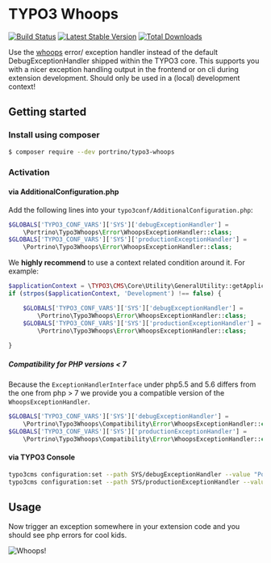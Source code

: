 # TYPO3 Whoops

[![Build Status](https://travis-ci.org/portrino/typo3-whoops.svg?branch=master)](https://travis-ci.org/portrino/typo3-whoops)
[![Latest Stable Version](https://poser.pugx.org/portrino/typo3-whoops/v/stable)](https://packagist.org/packages/portrino/typo3-whoops)
[![Total Downloads](https://poser.pugx.org/portrino/typo3-whoops/downloads)](https://packagist.org/packages/portrino/typo3-whoops)

Use the [whoops](http://filp.github.io/whoops/) error/ exception handler instead of the default DebugExceptionHandler 
shipped within the TYPO3 core. This supports you with a nicer exception handling output in the frontend or on cli during
extension development. Should only be used in a (local) development context!

## Getting started

### Install using composer

```bash
$ composer require --dev portrino/typo3-whoops
```

### Activation

#### via AdditionalConfiguration.php

Add the following lines into your `typo3conf/AdditionalConfiguration.php`:

```php
$GLOBALS['TYPO3_CONF_VARS']['SYS']['debugExceptionHandler'] = 
    \Portrino\Typo3Whoops\Error\WhoopsExceptionHandler::class;
$GLOBALS['TYPO3_CONF_VARS']['SYS']['productionExceptionHandler'] = 
    \Portrino\Typo3Whoops\Error\WhoopsExceptionHandler::class;
``` 

We **highly recommend** to use a context related condition around it. For example:

```php
$applicationContext = \TYPO3\CMS\Core\Utility\GeneralUtility::getApplicationContext()->__toString();
if (strpos($applicationContext, 'Development') !== false) {

    $GLOBALS['TYPO3_CONF_VARS']['SYS']['debugExceptionHandler'] = 
        \Portrino\Typo3Whoops\Error\WhoopsExceptionHandler::class;
    $GLOBALS['TYPO3_CONF_VARS']['SYS']['productionExceptionHandler'] = 
        \Portrino\Typo3Whoops\Error\WhoopsExceptionHandler::class;
        
}
```

##### Compatibility for PHP versions < 7

Because the ``ExceptionHandlerInterface`` under php5.5 and 5.6 differs from the one from php > 7 
we provide you a compatible version of the ``WhoopsExceptionHandler``.

```php
$GLOBALS['TYPO3_CONF_VARS']['SYS']['debugExceptionHandler'] = 
    \Portrino\Typo3Whoops\Compatibility\Error\WhoopsExceptionHandler::class;
$GLOBALS['TYPO3_CONF_VARS']['SYS']['productionExceptionHandler'] = 
    \Portrino\Typo3Whoops\Compatibility\Error\WhoopsExceptionHandler::class;
``` 


#### via TYPO3 Console

```bash
typo3cms configuration:set --path SYS/debugExceptionHandler --value "Portrino\\Typo3Whoops\\Error\\WhoopsExceptionHandler"
typo3cms configuration:set --path SYS/productionExceptionHandler --value "Portrino\\Typo3Whoops\\Error\\WhoopsExceptionHandler"
```

## Usage

Now trigger an exception somewhere in your extension code and you should see php errors for cool kids.

![Whoops!](http://i.imgur.com/0VQpe96.png)
